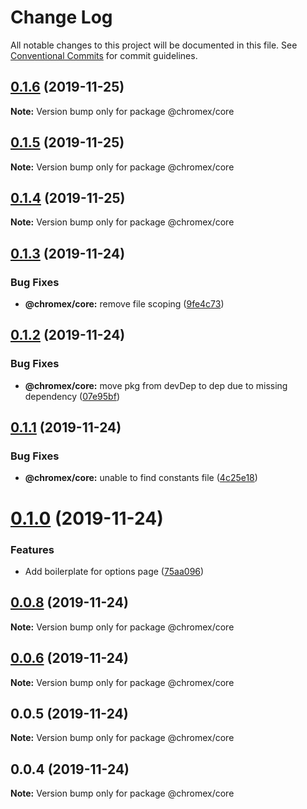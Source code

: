 # Change Log

All notable changes to this project will be documented in this file.
See [Conventional Commits](https://conventionalcommits.org) for commit guidelines.

## [0.1.6](https://github.com/bluepropane/create-chrome-extension/compare/@chromex/core@0.1.5...@chromex/core@0.1.6) (2019-11-25)

**Note:** Version bump only for package @chromex/core





## [0.1.5](https://github.com/bluepropane/create-chrome-extension/compare/@chromex/core@0.1.4...@chromex/core@0.1.5) (2019-11-25)

**Note:** Version bump only for package @chromex/core





## [0.1.4](https://github.com/bluepropane/create-chrome-extension/compare/@chromex/core@0.1.3...@chromex/core@0.1.4) (2019-11-25)

**Note:** Version bump only for package @chromex/core





## [0.1.3](https://github.com/bluepropane/create-chrome-extension/compare/@chromex/core@0.1.2...@chromex/core@0.1.3) (2019-11-24)


### Bug Fixes

* **@chromex/core:** remove file scoping ([9fe4c73](https://github.com/bluepropane/create-chrome-extension/commit/9fe4c7345bd1e4a4ba520b2f569d3d34ac79f65e))





## [0.1.2](https://github.com/bluepropane/create-chrome-extension/compare/@chromex/core@0.1.1...@chromex/core@0.1.2) (2019-11-24)


### Bug Fixes

* **@chromex/core:** move pkg from devDep to dep due to missing dependency ([07e95bf](https://github.com/bluepropane/create-chrome-extension/commit/07e95bfe169b2509734969e682ece9783adf85a4))





## [0.1.1](https://github.com/bluepropane/create-chrome-extension/compare/@chromex/core@0.1.0...@chromex/core@0.1.1) (2019-11-24)


### Bug Fixes

* **@chromex/core:** unable to find constants file ([4c25e18](https://github.com/bluepropane/create-chrome-extension/commit/4c25e188e9e96966fb6f5f801843e4c95f3d1b00))





# [0.1.0](https://github.com/bluepropane/create-chrome-extension/compare/@chromex/core@0.0.8...@chromex/core@0.1.0) (2019-11-24)


### Features

* Add boilerplate for options page ([75aa096](https://github.com/bluepropane/create-chrome-extension/commit/75aa09649bfc945acde7991438f2d46f933bd385))





## [0.0.8](https://github.com/bluepropane/create-chrome-extension/compare/@chromex/core@0.0.7...@chromex/core@0.0.8) (2019-11-24)

**Note:** Version bump only for package @chromex/core





## [0.0.6](https://github.com/bluepropane/create-chrome-extension/compare/@chromex/core@0.0.5...@chromex/core@0.0.6) (2019-11-24)

**Note:** Version bump only for package @chromex/core





## 0.0.5 (2019-11-24)

**Note:** Version bump only for package @chromex/core





## 0.0.4 (2019-11-24)

**Note:** Version bump only for package @chromex/core
